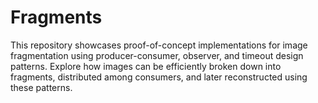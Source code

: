 # Fragments
This repository showcases proof-of-concept implementations for image fragmentation using producer-consumer, observer, and timeout design patterns. Explore how images can be efficiently broken down into fragments, distributed among consumers, and later reconstructed using these patterns.
